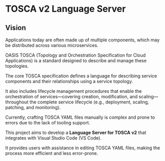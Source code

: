 # TOSCA v2 Language Server

## Vision

Applications today are often made up of multiple components, which may be distributed across various microservices.

OASIS TOSCA (Topology and Orchestration Specification for Cloud Applications) is a standard designed to describe and manage these topologies.

The core TOSCA specification defines a language for describing service components and their relationships using a service topology.

It also includes lifecycle management procedures that enable the orchestration of services—covering creation, modification, and scaling—throughout the complete service lifecycle (e.g., deployment, scaling, patching, and monitoring).

Currently, crafting TOSCA YAML files manually is complex and prone to errors due to the lack of tooling support.

This project aims to develop a **Language Server for TOSCA v2** that integrates with Visual Studio Code (VS Code).

It provides users with assistance in editing TOSCA YAML files, making the process more efficient and less error-prone.
